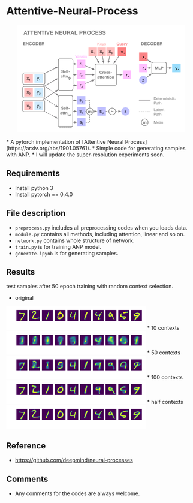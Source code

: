 # Attentive-Neural-Process
<p align="center">
<img src="pngs/anp.png">
</p>
* A pytorch implementation of [Attentive Neural Process](https://arxiv.org/abs/1901.05761).
* Simple code for generating samples with ANP.
* I will update the super-resolution experiments soon.

## Requirements
  * Install python 3
  * Install pytorch == 0.4.0

## File description
  * `preprocess.py` includes all preprocessing codes when you loads data.
  * `module.py` contains all methods, including attention, linear and so on.
  * `network.py` contains whole structure of network.
  * `train.py` is for training ANP model.
  * `generate.ipynb` is for generating samples.

## Results
test samples after 50 epoch training with random context selection.

* original 
<img src="pngs/original.png">
* 10 contexts 
<img src="pngs/result_10.png">
* 50 contexts 
<img src="pngs/result_50.png">
* 100 contexts 
<img src="pngs/result_100.png">
* half contexts 
<img src="pngs/result_half.png">


## Reference
  * https://github.com/deepmind/neural-processes

## Comments
  * Any comments for the codes are always welcome.
